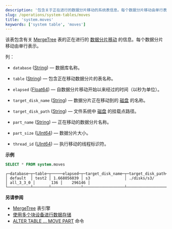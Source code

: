 ```yaml
---
description: '包含关于正在进行的数据分片移动的系统表信息。每个数据分片移动由单行表示。'
slug: /operations/system-tables/moves
title: 'system.moves'
keywords: ['system table', 'moves']
---
```


该表包含有关 [MergeTree](/engines/table-engines/mergetree-family/mergetree.md) 表的正在进行的 [数据分片移动](/sql-reference/statements/alter/partition#move-partitionpart) 的信息。每个数据分片移动由单行表示。

列：

- `database` ([String](/sql-reference/data-types/string.md)) — 数据库名称。

- `table` ([String](/sql-reference/data-types/string.md)) — 包含正在移动数据分片的表名称。

- `elapsed` ([Float64](../../sql-reference/data-types/float.md)) — 自数据分片移动开始以来经过的时间（以秒为单位）。

- `target_disk_name` ([String](disks.md)) — 数据分片正在移动到的 [磁盘](/operations/system-tables/disks/) 的名称。

- `target_disk_path` ([String](disks.md)) — 文件系统中 [磁盘](/operations/system-tables/disks/) 的挂载点路径。

- `part_name` ([String](/sql-reference/data-types/string.md)) — 正在移动的数据分片名称。

- `part_size` ([UInt64](../../sql-reference/data-types/int-uint.md)) — 数据分片大小。

- `thread_id` ([UInt64](../../sql-reference/data-types/int-uint.md)) — 执行移动的线程标识符。

**示例**

```sql
SELECT * FROM system.moves
```

```response
┌─database─┬─table─┬─────elapsed─┬─target_disk_name─┬─target_disk_path─┬─part_name─┬─part_size─┬─thread_id─┐
│ default  │ test2 │ 1.668056039 │ s3               │ ./disks/s3/      │ all_3_3_0 │       136 │    296146 │
└──────────┴───────┴─────────────┴──────────────────┴──────────────────┴───────────┴───────────┴───────────┘
```

**另请参阅**

- [MergeTree](/engines/table-engines/mergetree-family/mergetree.md) 表引擎
- [使用多个块设备进行数据存储](/engines/table-engines/mergetree-family/mergetree#table_engine-mergetree-multiple-volumes)
- [ALTER TABLE ... MOVE PART](/sql-reference/statements/alter/partition#move-partitionpart) 命令
